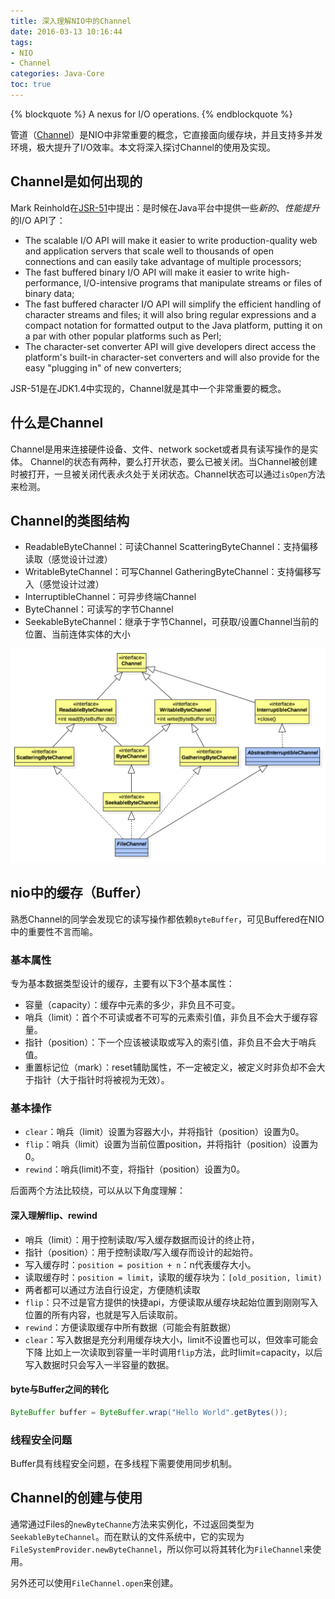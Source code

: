 ```yaml
---
title: 深入理解NIO中的Channel
date: 2016-03-13 10:16:44
tags:
- NIO
- Channel
categories: Java-Core
toc: true
---
```


{% blockquote %}
A nexus for I/O operations.
{% endblockquote %}


管道（[Channel](https://docs.oracle.com/javase/8/docs/api/java/nio/channels/Channel.html)）是NIO中非常重要的概念，它直接面向缓存块，并且支持多并发环境，极大提升了I/O效率。本文将深入探讨Channel的使用及实现。

<!-- more -->

## Channel是如何出现的
Mark Reinhold在[JSR-51](https://www.jcp.org/en/jsr/detail?id=51#2)中提出：是时候在Java平台中提供一些*新的*、*性能提升*的I/O API了：

* The scalable I/O API will make it easier to write production-quality web and application servers that scale well to thousands of open connections and can easily take advantage of multiple processors;
* The fast buffered binary I/O API will make it easier to write high-performance, I/O-intensive programs that manipulate streams or files of binary data;
* The fast buffered character I/O API will simplify the efficient handling of character streams and files; it will also bring regular expressions and a compact notation for formatted output to the Java platform, putting it on a par with other popular platforms such as Perl;
* The character-set converter API will give developers direct access the platform's built-in character-set converters and will also provide for the easy "plugging in" of new converters;

JSR-51是在JDK1.4中实现的，Channel就是其中一个非常重要的概念。

## 什么是Channel
Channel是用来连接硬件设备、文件、network socket或者具有读写操作的是实体。
Channel的状态有两种，要么打开状态，要么已被关闭。当Channel被创建时被打开，一旦被关闭代表*永久*处于关闭状态。Channel状态可以通过`isOpen`方法来检测。

## Channel的类图结构

* ReadableByteChannel：可读Channel
  ScatteringByteChannel：支持偏移读取（感觉设计过渡）
* WritableByteChannel：可写Channel
  GatheringByteChannel：支持偏移写入（感觉设计过渡）
* InterruptibleChannel：可异步终端Channel
* ByteChannel：可读写的字节Channel
* SeekableByteChannel：继承于字节Channel，可获取/设置Channel当前的位置、当前连体实体的大小

![Channel Class Diagram](../images/Channel-class.png)

## nio中的缓存（Buffer）
熟悉Channel的同学会发现它的读写操作都依赖`ByteBuffer`，可见Buffered在NIO中的重要性不言而喻。

### 基本属性
专为基本数据类型设计的缓存，主要有以下3个基本属性：

* 容量（capacity）：缓存中元素的多少，非负且不可变。
* 哨兵（limit）：首个不可读或者不可写的元素索引值，非负且不会大于缓存容量。
* 指针（position）：下一个应该被读取或写入的索引值，非负且不会大于哨兵值。
* 重置标记位（mark）：reset辅助属性，不一定被定义，被定义时非负却不会大于指针（大于指针时将被视为无效）。

### 基本操作

* `clear`：哨兵（limit）设置为容器大小，并将指针（position）设置为0。
* `flip`：哨兵（limit）设置为当前位置position，并将指针（position）设置为0。
* `rewind`：哨兵(limit)不变，将指针（position）设置为0。

后面两个方法比较绕，可以从以下角度理解：

#### 深入理解flip、rewind

* 哨兵（limit）：用于控制读取/写入缓存数据而设计的终止符，
* 指针（position）：用于控制读取/写入缓存而设计的起始符。
* 写入缓存时：`position = position + n`：n代表缓存大小。
* 读取缓存时：`position = limit`，读取的缓存块为：`[old_position, limit)`
* 两者都可以通过方法自行设定，方便随机读取
* `flip`：只不过是官方提供的快捷api，方便读取从缓存块起始位置到刚刚写入位置的所有内容，也就是写入后读取前。
* `rewind`：方便读取缓存中所有数据（可能会有脏数据）
* `clear`：写入数据是充分利用缓存块大小，limit不设置也可以，但效率可能会下降
  比如上一次读取到容量一半时调用`flip`方法，此时limit=capacity，以后写入数据时只会写入一半容量的数据。

#### byte与Buffer之间的转化
``` java
ByteBuffer buffer = ByteBuffer.wrap("Hello World".getBytes());
```
### 线程安全问题
Buffer具有线程安全问题，在多线程下需要使用同步机制。

## Channel的创建与使用
通常通过Files的`newByteChanne`方法来实例化，不过返回类型为`SeekableByteChannel`。而在默认的文件系统中，它的实现为`FileSystemProvider.newByteChannel`，所以你可以将其转化为`FileChannel`来使用。

另外还可以使用`FileChannel.open`来创建。

